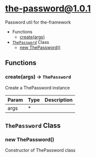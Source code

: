 # the-password@1.0.1

Password util for the-framework

+ Functions
  + [create(args)](#the-password-function-create)
+ [`ThePassword`](#the-password-classes) Class
  + [new ThePassword()](#the-password-classes-the-password-constructor)

## Functions

<a class='md-heading-link' name="the-password-function-create" ></a>

### create(args) -> `ThePassword`

Create a ThePassword instance

| Param | Type | Description |
| ----- | --- | -------- |
| args | * |  |



<a class='md-heading-link' name="the-password-classes"></a>

## `ThePassword` Class






<a class='md-heading-link' name="the-password-classes-the-password-constructor" ></a>

### new ThePassword()

Constructor of ThePassword class





